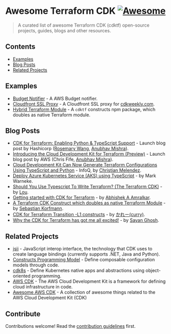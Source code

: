 # Awesome Terraform CDK [![Awesome](https://awesome.re/badge.svg)](https://awesome.re)

> A curated list of awesome Terraform CDK (cdktf) open-source projects, guides, blogs and other resources.

## Contents

- [Examples](#examples)
- [Blog Posts](#blog-posts)
- [Related Projects](#related-projects)

## Examples

- [Budget Notifier](https://github.com/stefanfreitag/cdktf-budget-notifier) - A AWS Budget notifier.
- [Cloudfront SSL Proxy](https://github.com/skorfmann/cdkweekly) - A Cloudfront SSL proxy for [cdkweekly.com](https://www.cdkweekly.com).
- [Hybrid Terraform Module](https://github.com/skorfmann/cdktf-hybrid-module) - A `cdktf` constructs npm package, which doubles as native Terraform module.

## Blog Posts

- [CDK for Terraform: Enabling Python & TypeScript Support](https://cdk.tf/launch) - Launch blog post by Hashicorp ([Rosemary Wang](https://twitter.com/joatmon08), [Anubhav Mishra](https://twitter.com/build1point0)).
- [Introducing the Cloud Development Kit for Terraform (Preview)](https://cdk.tf/launch-aws) - Launch blog post by AWS (Chris Fife, [Anubhav Mishra](https://twitter.com/build1point0)).
- [Cloud Development Kit Can Now Generate Terraform Configurations Using TypeScript and Python](https://www.infoq.com/news/2020/07/cdk-terraform/) - InfoQ, by [Christian Melendez](https://www.infoq.com/profile/Christian-Melendez/).
- [Deploy Azure Kubernetes Service (AKS) using TypeScript](https://markwarneke.me/2020-07-23-Deploy-AKS-Kubernetes-Using-TypeScript-Terraform-CDK/) - by Mark Warneke.
- [Should You Use Typescript To Write Terraform? (The Terraform CDK)](https://dev.to/loujaybee/should-you-use-typescript-to-write-terraform-the-terraform-cdk-cm) - by [Lou](https://dev.to/loujaybee).
- [Getting started with CDK for Terraform](https://dev.to/abhishekamralkar/getting-started-with-cdk-for-terraform-5d9l) - by [Abhishek A Amralkar](https://dev.to/abhishekamralkar).
- [A Terraform CDK Construct which doubles as native Terraform Module](https://dev.to/skorfmann/a-terraform-cdk-construct-which-doubles-as-native-terraform-module-447k) - by [Sebastian Korfmann](https://twitter.com/skorfmann).
- [CDK for Terraform Transition -L1 constructs](https://awsbloglink.wordpress.com/2020/07/26/cdk-for-terraform-transition-l1-constructs/) - by [かれー(curry)](https://twitter.com/curry9999).
- [Why the CDK for Terraform has got me all excited!](https://www.linkedin.com/pulse/why-cdk-terraform-has-got-me-all-excited-sayan-ghosh/) - by [Sayan Ghosh](https://twitter.com/sayanghosh).

## Related Projects

- [jsii](https://github.com/aws/jsii) - JavaScript interop interface, the technology that CDK uses to create language bindings (currently supports .NET, Java and Python).
- [Constructs Programming Model](https://github.com/aws/constructs) - Define composable configuration models through code.
- [cdk8s](https://github.com/awslabs/cdk8s/) - Define Kubernetes native apps and abstractions using object-oriented programming.
- [AWS CDK](https://github.com/aws/aws-cdk) - The AWS Cloud Development Kit is a framework for defining cloud infrastructure in code.
- [Awesome AWS CDK](https://github.com/kolomied/awesome-cdk) - A collection of awesome things related to the AWS Cloud Development Kit (CDK)

## Contribute

Contributions welcome! Read the [contribution guidelines](contributing.md) first.
